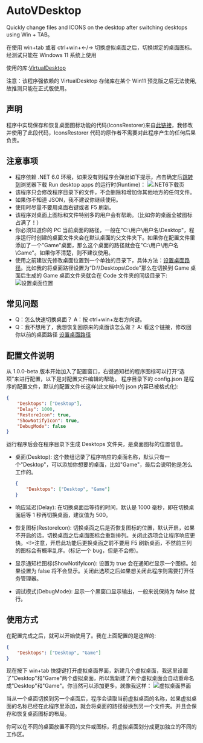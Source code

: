 # AutoVDesktop

Quickly change files and ICONS on the desktop after switching desktops using Win + TAB。

在使用 win+tab 或者 ctrl+win+←/→ 切换虚拟桌面之后，切换绑定的桌面图标。
经测试只能在 Windows 11 系统上使用

使用的库:[VirtualDesktop](https://github.com/Grabacr07/VirtualDesktop)

注意：该程序强依赖的 VirtualDesktop 存储库在某个 Win11 预览版之后无法使用, 故推测只能在正式版使用。

## 声明

程序中实现保存和恢复桌面图标功能的代码(IconsRestorer)来自[此链接](https://www.codeproject.com/Articles/639486/Save-and-Restore-Icon-Positions-on-Desktop?msg=5864404#xx5864404xx)，我修改并使用了此段代码，IconsRestorer 代码的原作者不需要对此程序产生的任何后果负责。

## 注意事项

-   程序依赖 .NET 6.0 环境，如果没有则程序会弹出如下提示，点击确定后[跳转到](https://dotnet.microsoft.com/zh-cn/download/dotnet/6.0/runtime?cid=getdotnetcore)浏览器下载 Run desktop apps 的运行时(Runtime)：
    ![.NET6下载页](https://files.catbox.moe/8y0pcr.png)
-   该程序只会修改程序目录下的文件，不会删除和增加你其他地方的任何文件。
-   如果你不知道 JSON，我不建议你继续使用。
-   使用时尽量不要用桌面右键或者 F5 刷新。
-   该程序对桌面上图标和文件特别多的用户会有帮助。（比如你的桌面全被图标占满了！）
-   你必须知道你的 PC 当前桌面的路径，一般在"C:\用户\用户名\Desktop"，程序运行时创建的桌面文件夹会在默认桌面的父文件夹下。如果你在配置文件里添加了一个"Game"桌面，那么这个桌面的路径就会在"C:\用户\用户名\Game"。如果你不清楚，则不建议使用。
-   使用之前建议先修改桌面位置到一个单独的目录下，具体方法：[设置桌面路径](https://zhuanlan.zhihu.com/p/78243921)。比如我的将桌面路径设置为“D:\\\\Desktops\Code"那么在切换到 Game 桌面后生成的 Game 桌面文件夹就会在 Code 文件夹的同级目录下:
    ![设置桌面位置](https://files.catbox.moe/udwv1h.png)

## 常见问题

-   Q：怎么快速切换桌面？ A：按 ctrl+win+左右方向键。
-   Q：我不想用了，我想恢复回原来的桌面该怎么做？ A: 看这个链接，修改回你以前的桌面路径 [设置桌面路径](https://zhuanlan.zhihu.com/p/78243921)

## 配置文件说明

从 1.0.0-beta 版本开始加入了配置窗口，右键通知栏的程序图标可以打开“选项”来进行配置，以下是对配置文件编辑的帮助。
程序目录下的 config.json 是程序的配置文件，默认的配置文件长这样(此文档中的 json 内容已被格式化):

```json
{
    "Desktops": ["Desktop"],
    "Delay": 1000,
    "RestoreIcon": true,
    "ShowNotifyIcon": true,
    "DebugMode": false
}
```

运行程序后会在程序目录下生成 Desktops 文件夹，是桌面图标的位置信息。

-   桌面(Desktop): 这个数组记录了程序响应的桌面名称，默认只有一个"Desktop"，可以添加你想要的桌面，比如"Game"，最后会说明他是怎么工作的。

    ```json
    {
        "Desktops": ["Desktop", "Game"]
    }
    ```

-   响应延迟(Delay): 在切换桌面后等待的时间，默认是 1000 毫秒，即在切换桌面后等 1 秒再切换桌面，建议值为 500。
-   恢复图标(RestoreIcon): 切换桌面之后是否恢复图标的位置，默认开启，如果不开启的话，切换桌面之后桌面图标会重新排列。关闭此选项会让程序响应更快。<!>注意，开启此功能后更换桌面之前不要用 F5 刷新桌面，不然前三列的图标会有概率乱序。(标记一个 bug，但是不会修)。
-   显示通知栏图标(ShowNotifyIcon): 设置为 true 会在通知栏显示一个图标。如果设置为 false 将不会显示。关闭此选项之后如果想关闭此程序则需要打开任务管理器。
-   调试模式(DebugMode): 显示一个黑窗口显示输出，一般来说保持为 false 就行。

## 使用方式

在配置完成之后，就可以开始使用了。我在上面配置的是这样的:

```json
{
    "Desktops": ["Desktop", "Game"]
}
```

现在按下 win+tab 快捷键打开虚拟桌面界面，新建几个虚拟桌面，我这里设置了"Desktop"和"Game"两个虚拟桌面，所以我新建了两个虚拟桌面会自动重命名成"Desktop"和"Game"。你当然可以添加更多。就像我这样：
![虚拟桌面界面](https://files.catbox.moe/6dvers.png)

当从一个桌面切换到另一个桌面后，程序会读取当前虚拟桌面的名称，如果虚拟桌面的名称已经在此程序里添加，就会将桌面的路径替换到另一个文件夹。并且会保存和恢复桌面图标的布局。

你可以在不同的桌面放置不同的文件或图标，将虚拟桌面划分成更加独立的不同的工作区。
